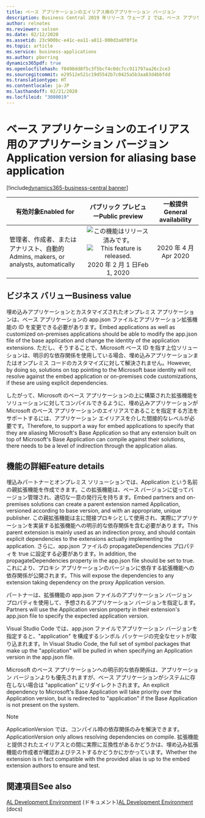 ```yaml
---
title: ベース アプリケーションのエイリアス用のアプリケーション バージョン
description: Business Central 2019 年リリース ウェーブ 2 では、ベース アプリケーションとシステム アプリケーションを導入しました。 これらに依存する拡張機能は、app.json ファイルで明示的な依存関係を指定する必要がありました。 現在は、以前のバージョンで使用できたものと同様のアプリケーション バージョン プロパティを再導入しています。
author: relnotes
ms.reviewer: solsen
ms.date: 02/12/2020
ms.assetid: 23c900bc-e41c-ea11-a811-000d3a8f0f1e
ms.topic: article
ms.service: business-applications
ms.author: pborring
dynamics365pdf: true
ms.openlocfilehash: f0498dd8f5c3f5bcf4c0dc7cc911797aa26c2ce3
ms.sourcegitcommit: e29512e521c19d5542b7c0425a5b3aa83d4bbfdd
ms.translationtype: HT
ms.contentlocale: ja-JP
ms.lasthandoff: 02/21/2020
ms.locfileid: "3080019"
---
```

# <a name="application-version-for-aliasing-base-application"></a><span data-ttu-id="9f2b1-105">ベース アプリケーションのエイリアス用のアプリケーション バージョン</span><span class="sxs-lookup"><span data-stu-id="9f2b1-105">Application version for aliasing base application</span></span>
[!include[dynamics365-business-central banner](../includes/dynamics365-business-central.md)]

| <span data-ttu-id="9f2b1-106">有効対象</span><span class="sxs-lookup"><span data-stu-id="9f2b1-106">Enabled for</span></span>    |  <span data-ttu-id="9f2b1-107">パブリック プレビュー</span><span class="sxs-lookup"><span data-stu-id="9f2b1-107">Public preview</span></span> | <span data-ttu-id="9f2b1-108">一般提供</span><span class="sxs-lookup"><span data-stu-id="9f2b1-108">General availability</span></span> | 
| ---------- | :----------: |:----------: |
|<span data-ttu-id="9f2b1-109">管理者、作成者、またはアナリスト、自動的</span><span class="sxs-lookup"><span data-stu-id="9f2b1-109">Admins, makers, or analysts, automatically</span></span>|<span data-ttu-id="9f2b1-110">![この機能はリリース済みです。](/dynamics365-release-plan/media/green-checkmark.png "この機能はリリース済みです。")</span><span class="sxs-lookup"><span data-stu-id="9f2b1-110">![This feature is released.](/dynamics365-release-plan/media/green-checkmark.png "This feature is released.")</span></span> <span data-ttu-id="9f2b1-111">2020 年 2 月 1 日</span><span class="sxs-lookup"><span data-stu-id="9f2b1-111">Feb 1, 2020</span></span>| <span data-ttu-id="9f2b1-112">2020 年 4 月</span><span class="sxs-lookup"><span data-stu-id="9f2b1-112">Apr 2020</span></span>|


## <a name="business-value"></a><span data-ttu-id="9f2b1-113">ビジネス バリュー</span><span class="sxs-lookup"><span data-stu-id="9f2b1-113">Business value</span></span>
<!-- bv start -->
<span data-ttu-id="9f2b1-114">埋め込みアプリケーションとカスタマイズされたオンプレミス アプリケーションは、ベース アプリケーションの app.json ファイルとアプリケーション拡張機能の ID を変更できる必要があります。</span><span class="sxs-lookup"><span data-stu-id="9f2b1-114">Embed applications as well as customized on-premises applications should be able to modify the app.json file of the base application and change the identity of the application extensions.</span></span> <span data-ttu-id="9f2b1-115">ただし、そうすることで、Microsoft ベース ID を指す上位ソリューションは、明示的な依存関係を使用している場合、埋め込みアプリケーションまたはオンプレミス コードのカスタマイズに対して解決されません。</span><span class="sxs-lookup"><span data-stu-id="9f2b1-115">However, by doing so, solutions on top pointing to the Microsoft base identity will not resolve against the embed application or on-premises code customizations, if these are using explicit dependencies.</span></span> 

<span data-ttu-id="9f2b1-116">したがって、Microsoft のベース アプリケーションの上に構築された拡張機能をソリューションに対してコンパイルできるように、埋め込みアプリケーションが Microsoft のベース アプリケーションのエイリアスであることを指定する方法をサポートするには、アプリケーション エイリアスを介した間接的なレベルが必要です。</span><span class="sxs-lookup"><span data-stu-id="9f2b1-116">Therefore, to support a way for embed applications to specify that they are aliasing Microsoft's Base Application so that any extension built on top of Microsoft's Base Application can compile against their solutions, there needs to be a level of indirection through the application alias.</span></span>
<!-- bv end -->



## <a name="feature-details"></a><span data-ttu-id="9f2b1-117">機能の詳細</span><span class="sxs-lookup"><span data-stu-id="9f2b1-117">Feature details</span></span>
<!--feature detail start -->
<span data-ttu-id="9f2b1-118">埋込みパートナーとオンプレミス ソリューションでは、Application という名前の親拡張機能を作成できます。この拡張機能は、ベース バージョンに従ってバージョン管理され、適切な一意の発行元を持ちます。</span><span class="sxs-lookup"><span data-stu-id="9f2b1-118">Embed partners and on-premises solutions can create a parent extension named Application, versioned according to base version, and with an appropriate, unique publisher.</span></span> <span data-ttu-id="9f2b1-119">この親拡張機能は主に間接プロキシとして使用され、実際にアプリケーションを実装する拡張機能への明示的な依存関係を含む必要があります。</span><span class="sxs-lookup"><span data-stu-id="9f2b1-119">This parent extension is mainly used as an indirection proxy, and should contain explicit dependencies to the extensions actually implementing the application.</span></span> <span data-ttu-id="9f2b1-120">さらに、app.json ファイルの propagateDependencies プロパティを true に設定する必要があります。</span><span class="sxs-lookup"><span data-stu-id="9f2b1-120">In addition, the propagateDependencies property in the app.json file should be set to true.</span></span> <span data-ttu-id="9f2b1-121">これにより、プロキシ アプリケーションのバージョンに依存する拡張機能への依存関係が公開されます。</span><span class="sxs-lookup"><span data-stu-id="9f2b1-121">This will expose the dependencies to any extension taking dependency on the proxy Application version.</span></span> 

<span data-ttu-id="9f2b1-122">パートナーは、拡張機能の app.json ファイルのアプリケーション バージョン プロパティを使用して、予想されるアプリケーション バージョンを指定します。</span><span class="sxs-lookup"><span data-stu-id="9f2b1-122">Partners will use the Application version property in their extension's app.json file to specify the expected application version.</span></span>

<span data-ttu-id="9f2b1-123">Visual Studio Code では、app.json ファイルでアプリケーション バージョンを指定すると、"application" を構成するシンボル パッケージの完全なセットが取り込まれます。</span><span class="sxs-lookup"><span data-stu-id="9f2b1-123">In Visual Studio Code, the full set of symbol packages that make up the "application" will be pulled in when specifying an Application version in the app.json file.</span></span>

<span data-ttu-id="9f2b1-124">Microsoft のベース アプリケーションへの明示的な依存関係は、アプリケーション バージョンよりも優先されますが、ベース アプリケーションがシステムに存在しない場合は "application" にリダイレクトされます。</span><span class="sxs-lookup"><span data-stu-id="9f2b1-124">An explicit dependency to Microsoft's Base Application will take priority over the Application version, but is redirected to "application" if the Base Application is not present on the system.</span></span>

> [!NOTE] 
> <span data-ttu-id="9f2b1-125">ApplicationVersion では、コンパイル時の依存関係のみを解決できます。</span><span class="sxs-lookup"><span data-stu-id="9f2b1-125">ApplicationVersion only allows resolving dependencies on compile.</span></span> <span data-ttu-id="9f2b1-126">拡張機能と提供されたエイリアスとの間に実際に互換性があるかどうかは、埋め込み拡張機能の作成者が確認およびテストするかどうかにかかっています。</span><span class="sxs-lookup"><span data-stu-id="9f2b1-126">Whether the extension is in fact compatible with the provided alias is up to the embed extension authors to ensure and test.</span></span>
<!--feature detail end -->










## <a name="see-also"></a><span data-ttu-id="9f2b1-127">関連項目</span><span class="sxs-lookup"><span data-stu-id="9f2b1-127">See also</span></span>

<span data-ttu-id="9f2b1-128">[AL Development Environment](https://docs.microsoft.com/dynamics365/business-central/dev-itpro/developer/devenv-reference-overview) (ドキュメント)</span><span class="sxs-lookup"><span data-stu-id="9f2b1-128">[AL Development Environment](https://docs.microsoft.com/dynamics365/business-central/dev-itpro/developer/devenv-reference-overview) (docs)</span></span>
